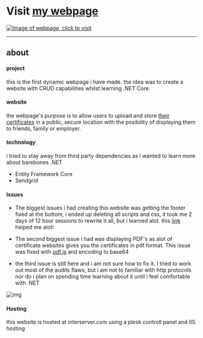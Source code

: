# Visit [my webpage](https://stianlife.com)

[![Image of webpage, click to visit](https://i.gyazo.com/3ec832123a54710e604c9742673a0641.jpg)](https://stianlife.com/)

___

## about

#### project
this is the first dynamic webpage i have made. the idea was to create a website with CRUD capabilities whilst learning .NET Core.

#### website

the webpage's purpose is to allow users to upload and store [their certificates](https://support.udemy.com/hc/article_attachments/115026199168/certificate.png) in a public, secure location with the posibility of displaying them to friends, family or employer.

#### technology

i tried to stay away from third party dependencies as i wanted to learn more about barebones .NET

* Entity Framework Core
* Sendgrid

#### Issues

* The biggest issues i had creating this website was getting the footer fixed at the bottom, i ended up deleting all scripts and css, it took me 2 days of 12 hour sessions to rewrite it all, but i learned alot. this [link](https://www.freecodecamp.org/news/how-to-keep-your-footer-where-it-belongs-59c6aa05c59c/) helped me alot!

* The second biggest issue i had was displaying PDF's as alot of certificate websites gives you the certificates in pdf format. This issue was fixed with [pdf.js](https://mozilla.github.io/pdf.js/) and encoding to base64

* the third issue is still here and i am not sure how to fix it. I tried to work out most of the audits flaws, but i am not to familiar with http protocols nor do i plan on spending time learning about it until i feel comfortable with .NET

![img](https://i.gyazo.com/6dd2489f907c4df0dbaaa6941ef72a1e.png)


#### Hosting

this website is hosted at interserver.com using a plesk controll panel and IIS hosting
